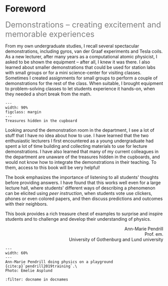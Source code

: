 # Foreword
<span style="font-size: 25px; color: gray;">Demonstrations – creating excitement and memorable experiences</span>
 
From my own undergraduate studies, I recall several spectacular demonstrations, including gyros, van der Graaf experiments and Tesla coils. As a new lecturer, after many years as a computational atomic physicist, I asked to be shown the equipment – after all, I knew it was there. I also learned about smaller demonstrations that could be used for station labs with small groups or for a mini science-center for visiting classes. Sometimes I created assignments for small groups to perform a couple of demonstrations for the rest of the class. When suitable, I brought equipment to problem-solving classes to let students experience it hands-on, when they needed a short break from the math.

```{figure} Figures/cupboard.jpg
---
width: 90%
figclass: margin
---
Treasures hidden in the cupboard
```

Looking around the demonstration room in the department, I see a lot of stuff that I have no idea about how to use. I have learned that the two enthusiastic lecturers I first encountered as a young undergraduate had spent a lot of time building and collecting materials to use for lecture demonstrations. I have also learned that many of my current colleagues in the department are unaware of the treasures hidden in the cupboards, and would not know how to integrate the demonstrations in their teaching. To them, access to this book will be very helpful!


The book emphasizes the importance of listening to all students' thoughts before providing answers. I have found that this works well even for a large lecture hall, where students' different ways of describing a phenomenon can be elicited using *peer instruction*, when students vote use clickers, phones or even colored papers, and then discuss predictions and outcomes with their neighbors. 

This book provides a rich treasure chest of examples to surprise and inspire students and to challenge and develop their understanding of physics.

<div  align="right">

Ann-Marie Pendrill\
Prof. em. \
University of Gothenburg and Lund university
</div>

```{figure} Figures/AMP.jpg
---
width: 60%
---
Ann-Marie Pendrill doing physics on a playground {cite:p}`pendrill2019training`.\
Photo: Emelie Asplund
```

```{bibliography}
:filter: docname in docnames
```